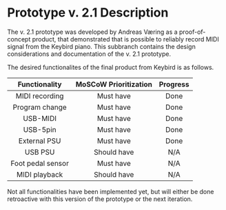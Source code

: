 # Prototype v. 2.1 Description
The v. 2.1 prototype was developed by Andreas Væring as a proof-of-concept product, that demonstrated that is possible to reliably record MIDI signal from the Keybird piano. This subbranch contains the design considerations and documentation of the v. 2.1 prototype.

The desired functionalites of the final product from Keybird is as follows.

| Functionality        | MoSCoW Prioritization           | Progress  |
| :-------------: |:-------------:| :-----:|
| MIDI recording     | Must have  | Done |
| Program change      | Must have      |   Done |
| USB-MIDI | Must have     |    Done |
| USB-5pin | Must have     |    Done |
| External PSU | Must have     |    Done |
| USB PSU | Should have     |    N/A |
| Foot pedal sensor | Must have     |    N/A |
| MIDI playback | Should have     |    N/A |

Not all functionalities have been implemented yet, but will either be done retroactive with this version of the prototype or the next iteration.
